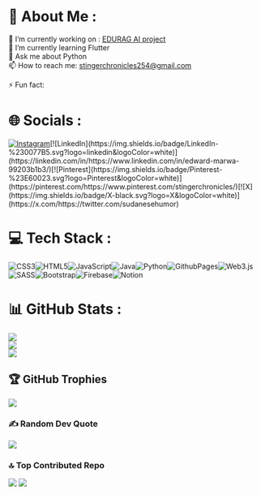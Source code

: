 # 💫 About Me :
🔭 I’m currently working on : <a href="#" target="_blank">EDURAG AI project</a> <br>
🌱 I’m currently learning Flutter <br>
💬 Ask me about Python   
📫 How to reach me: stingerchronicles254@gmail.com<br>  

<!--👨‍💻 All of my projects are available: <a href="http://edd.invodtech.com" target="_blank">edd.invodtech.com</a><br>
📄 Know about my experiences: <a href="http://edd.invodtech.com" target="_blank">edd.invodtech.com</a><br> -->
⚡ Fun fact: 
<!-- This test Repository -->

# 🌐 Socials :
[![Instagram](https://img.shields.io/badge/Instagram-%23E4405F.svg?logo=Instagram&logoColor=white)]([https://instagram.com/https://www.instagram.com/stinger_chronicles/](https://www.instagram.com/https://www.instagram.com/stinger_chronicles/))[![LinkedIn](https://img.shields.io/badge/LinkedIn-%230077B5.svg?logo=linkedin&logoColor=white)](https://linkedin.com/in/https://www.linkedin.com/in/edward-marwa-99203b1b3/)[![Pinterest](https://img.shields.io/badge/Pinterest-%23E60023.svg?logo=Pinterest&logoColor=white)](https://pinterest.com/https://www.pinterest.com/stingerchronicles/)[![X](https://img.shields.io/badge/X-black.svg?logo=X&logoColor=white)](https://x.com/https://twitter.com/sudanesehumor)   

# 💻 Tech Stack :
 ![CSS3](https://img.shields.io/badge/css3-%231572B6.svg?style=for-the-badge&logo=css3&logoColor=white)![HTML5](https://img.shields.io/badge/html5-%23E34F26.svg?style=for-the-badge&logo=html5&logoColor=white)![JavaScript](https://img.shields.io/badge/javascript-%23323330.svg?style=for-the-badge&logo=javascript&logoColor=%23F7DF1E)![Java](https://img.shields.io/badge/java-%23ED8B00.svg?style=for-the-badge&logo=openjdk&logoColor=white)![Python](https://img.shields.io/badge/python-3670A0?style=for-the-badge&logo=python&logoColor=ffdd54)![GithubPages](https://img.shields.io/badge/github%20pages-121013?style=for-the-badge&logo=github&logoColor=white)![Web3.js](https://img.shields.io/badge/web3.js-F16822?style=for-the-badge&logo=web3.js&logoColor=white)![SASS](https://img.shields.io/badge/SASS-hotpink.svg?style=for-the-badge&logo=SASS&logoColor=white)![Bootstrap](https://img.shields.io/badge/bootstrap-%238511FA.svg?style=for-the-badge&logo=bootstrap&logoColor=white)![Firebase](https://img.shields.io/badge/firebase-a08021?style=for-the-badge&logo=firebase&logoColor=ffcd34)![Notion](https://img.shields.io/badge/Notion-%23000000.svg?style=for-the-badge&logo=notion&logoColor=white) 

# 📊 GitHub Stats :
![](https://github-readme-stats.vercel.app/api?username=EddMarwa&theme=dark&hide_border=false&include_all_commits=true&count_private=true)<br/>
![](https://github-readme-streak-stats.herokuapp.com/?user=EddMarwa&theme=dark&hide_border=false)<br/>
![](https://github-readme-stats.vercel.app/api/top-langs/?username=EddMarwa&theme=dark&hide_border=false&include_all_commits=true&count_private=true&layout=compact)

## 🏆 GitHub Trophies
![](https://github-profile-trophy.vercel.app/?username=EddMarwa&theme=radical&no-frame=false&no-bg=false&margin-w=4)

### ✍️ Random Dev Quote
![](https://quotes-github-readme.vercel.app/api?type=vetical&theme=radical)

### 🔝 Top Contributed Repo  
![](https://github-contributor-stats.vercel.app/api?username=EddMarwa&limit=5&theme=radical&combine_all_yearly_contributions=true)
[![](https://visitcount.itsvg.in/api?id=EddMarwa&icon=0&color=0)](https://visitcount.itsvg.in)
<!--  This Repository is a standard repo  -->


















